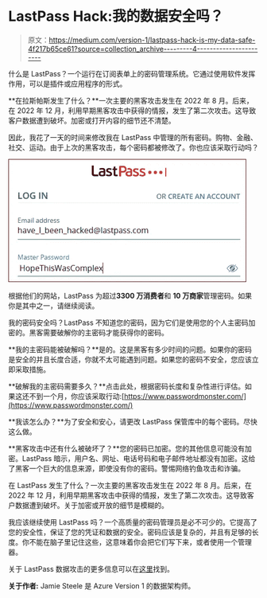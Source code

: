 # LastPass Hack:我的数据安全吗？

> 原文：<https://medium.com/version-1/lastpass-hack-is-my-data-safe-4f217b65ce61?source=collection_archive---------4----------------------->

什么是 LastPass？一个运行在订阅表单上的密码管理系统。它通过使用软件发挥作用，可以是插件或应用程序的形式。

**在拉斯帕斯发生了什么？**一次主要的黑客攻击发生在 2022 年 8 月。后来，在 2022 年 12 月，利用早期黑客攻击中获得的情报，发生了第二次攻击。这导致客户数据遭到破坏。加密或打开内容的细节还不清楚。

因此，我花了一天的时间来修改我在 LastPass 中管理的所有密码。购物、金融、社交、运动。由于上次的黑客攻击，每个密码都被修改了。你也应该采取行动吗？

![](img/270b64d0fce272fb081425239f1f56ba.png)

根据他们的网站，LastPass 为超过**3300 万消费者**和 **10 万商家**管理密码。如果你是其中之一，请继续阅读。

我的密码安全吗？LastPass 不知道您的密码，因为它们是使用您的个人主密码加密的。黑客需要破解你的主密码才能获得你的密码。

**我的主密码能被破解吗？**是的。这是黑客有多少时间的问题。如果你的密码是安全的并且长度合适，你就不太可能遇到问题。如果您的密码不安全，您应该立即采取措施。

**破解我的主密码需要多久？**点击此处，根据密码长度和复杂性进行评估。如果这还不到一个月，你应该采取行动:[https://www.passwordmonster.com/](https://www.passwordmonster.com/)

**我该怎么办？**为了安全和安心，请更改 LastPass 保管库中的每个密码。尽快这么做。

**黑客攻击中还有什么被破坏了？**您的密码已加密。您的其他信息可能没有加密。LastPass 暗示，用户名、网址、电话号码和电子邮件地址都没有加密。这给了黑客一个巨大的信息来源，即使没有你的密码。警惕网络钓鱼攻击和诈骗。

在 LastPass 发生了什么？一次主要的黑客攻击发生在 2022 年 8 月。后来，在 2022 年 12 月，利用早期黑客攻击中获得的情报，发生了第二次攻击。这导致客户数据遭到破坏。关于加密或开放的细节是模糊的。

我应该继续使用 LastPass 吗？一个高质量的密码管理员是必不可少的。它提高了您的安全性，保证了您的凭证和数据的安全。密码应该是复杂的，并且有足够的长度。你不能在脑子里记住这些，这意味着你会把它们写下来，或者使用一个管理器。

关于 LastPass 数据攻击的更多信息可以在[这里](/version-1/lastpass-hack-33-million-accounts-806b85301ca8)找到。

**关于作者:** Jamie Steele 是 Azure Version 1 的数据架构师。